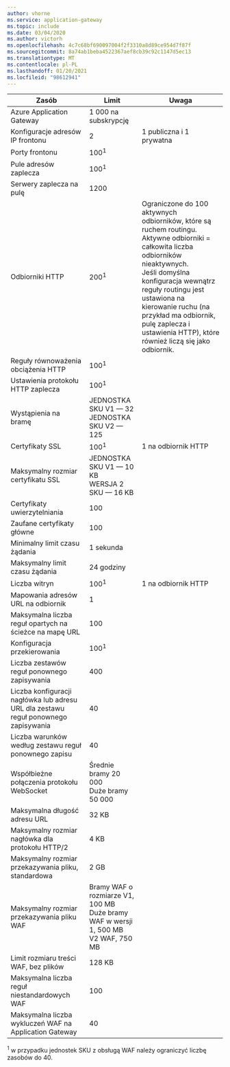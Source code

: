 ```yaml
---
author: vhorne
ms.service: application-gateway
ms.topic: include
ms.date: 03/04/2020
ms.author: victorh
ms.openlocfilehash: 4c7c68bf690097004f2f3310a8d89ce954d7f87f
ms.sourcegitcommit: 8a74ab1beba4522367aef8cb39c92c1147d5ec13
ms.translationtype: MT
ms.contentlocale: pl-PL
ms.lasthandoff: 01/20/2021
ms.locfileid: "98612941"
---
```

| Zasób | Limit | Uwaga |
| --- | --- | --- |
| Azure Application Gateway |1 000 na subskrypcję | |
| Konfiguracje adresów IP frontonu |2 |1 publiczna i 1 prywatna |
| Porty frontonu |100<sup>1</sup> | |
| Pule adresów zaplecza |100<sup>1</sup> | |
| Serwery zaplecza na pulę |1200 | |
| Odbiorniki HTTP |200<sup>1</sup> |Ograniczone do 100 aktywnych odbiorników, które są ruchem routingu. Aktywne odbiorniki = całkowita liczba odbiorników nieaktywnych.<br>Jeśli domyślna konfiguracja wewnątrz reguły routingu jest ustawiona na kierowanie ruchu (na przykład ma odbiornik, pulę zaplecza i ustawienia HTTP), które również liczą się jako odbiornik.|
| Reguły równoważenia obciążenia HTTP |100<sup>1</sup> | |
| Ustawienia protokołu HTTP zaplecza |100<sup>1</sup> | |
| Wystąpienia na bramę |JEDNOSTKA SKU V1 — 32<br>JEDNOSTKA SKU V2 — 125 | |
| Certyfikaty SSL |100<sup>1</sup> |1 na odbiornik HTTP |
| Maksymalny rozmiar certyfikatu SSL |JEDNOSTKA SKU V1 — 10 KB<br>WERSJA 2 SKU — 16 KB| |
| Certyfikaty uwierzytelniania |100 | |
| Zaufane certyfikaty główne |100 | |
| Minimalny limit czasu żądania |1 sekunda | |
| Maksymalny limit czasu żądania |24 godziny | |
| Liczba witryn |100<sup>1</sup> |1 na odbiornik HTTP |
| Mapowania adresów URL na odbiornik |1 | |
| Maksymalna liczba reguł opartych na ścieżce na mapę URL|100||
| Konfiguracja przekierowania |100<sup>1</sup>| |
| Liczba zestawów reguł ponownego zapisywania |400| |
| Liczba konfiguracji nagłówka lub adresu URL dla zestawu reguł ponownego zapisywania|40| |
| Liczba warunków według zestawu reguł ponownego zapisu|40| |
| Współbieżne połączenia protokołu WebSocket |Średnie bramy 20 000<br> Duże bramy 50 000| |
| Maksymalna długość adresu URL|32 KB| |
| Maksymalny rozmiar nagłówka dla protokołu HTTP/2 |4 KB| |
| Maksymalny rozmiar przekazywania pliku, standardowa |2 GB | |
| Maksymalny rozmiar przekazywania pliku WAF |Bramy WAF o rozmiarze V1, 100 MB<br>Duże bramy WAF w wersji 1, 500 MB<br>V2 WAF, 750 MB| |
| Limit rozmiaru treści WAF, bez plików|128 KB||
| Maksymalna liczba reguł niestandardowych WAF|100||
| Maksymalna liczba wykluczeń WAF na Application Gateway|40||

<sup>1</sup> w przypadku jednostek SKU z obsługą WAF należy ograniczyć liczbę zasobów do 40.
